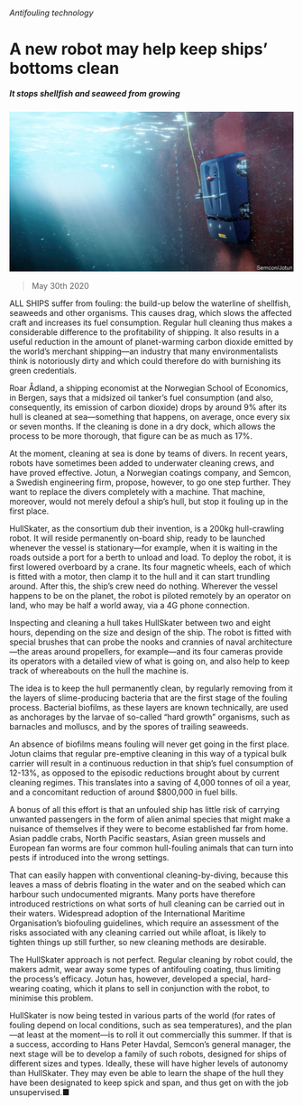 ###### Antifouling technology

# A new robot may help keep ships’ bottoms clean 

##### It stops shellfish and seaweed from growing 

![image](images/20200530_STP002_0.jpg) 

> May 30th 2020 

ALL SHIPS suffer from fouling: the build-up below the waterline of shellfish, seaweeds and other organisms. This causes drag, which slows the affected craft and increases its fuel consumption. Regular hull cleaning thus makes a considerable difference to the profitability of shipping. It also results in a useful reduction in the amount of planet-warming carbon dioxide emitted by the world’s merchant shipping—an industry that many environmentalists think is notoriously dirty and which could therefore do with burnishing its green credentials.

Roar Ådland, a shipping economist at the Norwegian School of Economics, in Bergen, says that a midsized oil tanker’s fuel consumption (and also, consequently, its emission of carbon dioxide) drops by around 9% after its hull is cleaned at sea—something that happens, on average, once every six or seven months. If the cleaning is done in a dry dock, which allows the process to be more thorough, that figure can be as much as 17%.


At the moment, cleaning at sea is done by teams of divers. In recent years, robots have sometimes been added to underwater cleaning crews, and have proved effective. Jotun, a Norwegian coatings company, and Semcon, a Swedish engineering firm, propose, however, to go one step further. They want to replace the divers completely with a machine. That machine, moreover, would not merely defoul a ship’s hull, but stop it fouling up in the first place.

HullSkater, as the consortium dub their invention, is a 200kg hull-crawling robot. It will reside permanently on-board ship, ready to be launched whenever the vessel is stationary—for example, when it is waiting in the roads outside a port for a berth to unload and load. To deploy the robot, it is first lowered overboard by a crane. Its four magnetic wheels, each of which is fitted with a motor, then clamp it to the hull and it can start trundling around. After this, the ship’s crew need do nothing. Wherever the vessel happens to be on the planet, the robot is piloted remotely by an operator on land, who may be half a world away, via a 4G phone connection.

Inspecting and cleaning a hull takes HullSkater between two and eight hours, depending on the size and design of the ship. The robot is fitted with special brushes that can probe the nooks and crannies of naval architecture—the areas around propellers, for example—and its four cameras provide its operators with a detailed view of what is going on, and also help to keep track of whereabouts on the hull the machine is.

The idea is to keep the hull permanently clean, by regularly removing from it the layers of slime-producing bacteria that are the first stage of the fouling process. Bacterial biofilms, as these layers are known technically, are used as anchorages by the larvae of so-called “hard growth” organisms, such as barnacles and molluscs, and by the spores of trailing seaweeds.

An absence of biofilms means fouling will never get going in the first place. Jotun claims that regular pre-emptive cleaning in this way of a typical bulk carrier will result in a continuous reduction in that ship’s fuel consumption of 12-13%, as opposed to the episodic reductions brought about by current cleaning regimes. This translates into a saving of 4,000 tonnes of oil a year, and a concomitant reduction of around $800,000 in fuel bills.

A bonus of all this effort is that an unfouled ship has little risk of carrying unwanted passengers in the form of alien animal species that might make a nuisance of themselves if they were to become established far from home. Asian paddle crabs, North Pacific seastars, Asian green mussels and European fan worms are four common hull-fouling animals that can turn into pests if introduced into the wrong settings.

That can easily happen with conventional cleaning-by-diving, because this leaves a mass of debris floating in the water and on the seabed which can harbour such undocumented migrants. Many ports have therefore introduced restrictions on what sorts of hull cleaning can be carried out in their waters. Widespread adoption of the International Maritime Organisation’s biofouling guidelines, which require an assessment of the risks associated with any cleaning carried out while afloat, is likely to tighten things up still further, so new cleaning methods are desirable.

The HullSkater approach is not perfect. Regular cleaning by robot could, the makers admit, wear away some types of antifouling coating, thus limiting the process’s efficacy. Jotun has, however, developed a special, hard-wearing coating, which it plans to sell in conjunction with the robot, to minimise this problem.

HullSkater is now being tested in various parts of the world (for rates of fouling depend on local conditions, such as sea temperatures), and the plan—at least at the moment—is to roll it out commercially this summer. If that is a success, according to Hans Peter Havdal, Semcon’s general manager, the next stage will be to develop a family of such robots, designed for ships of different sizes and types. Ideally, these will have higher levels of autonomy than HullSkater. They may even be able to learn the shape of the hull they have been designated to keep spick and span, and thus get on with the job unsupervised.■

